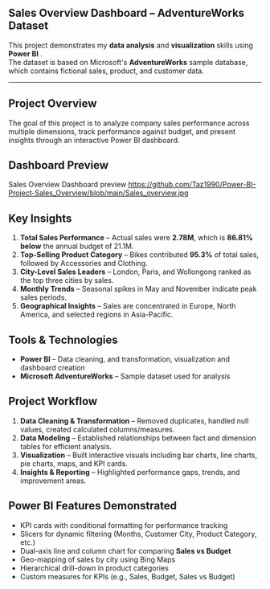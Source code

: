 ## Sales Overview Dashboard – AdventureWorks Dataset

This project demonstrates my **data analysis** and **visualization** skills using **Power BI** .  
The dataset is based on Microsoft's **AdventureWorks** sample database, which contains fictional sales, product, and customer data.

---

## Project Overview
The goal of this project is to analyze company sales performance across multiple dimensions, track performance against budget, and present insights through an interactive Power BI dashboard.

## Dashboard Preview
Sales Overview Dashboard preview 
https://github.com/Taz1990/Power-BI-Project-Sales_Overview/blob/main/Sales_overview.jpg

## Key Insights
1. **Total Sales Performance** – Actual sales were **2.78M**, which is **86.81% below** the annual budget of 21.1M.
2. **Top-Selling Product Category** – Bikes contributed **95.3%** of total sales, followed by Accessories and Clothing.
3. **City-Level Sales Leaders** – London, Paris, and Wollongong ranked as the top three cities by sales.
4. **Monthly Trends** – Seasonal spikes in May and November indicate peak sales periods.
5. **Geographical Insights** – Sales are concentrated in Europe, North America, and selected regions in Asia-Pacific.


## Tools & Technologies
- **Power BI** – Data cleaning, and transformation, visualization and dashboard creation   
- **Microsoft AdventureWorks** – Sample dataset used for analysis  


## Project Workflow 
1. **Data Cleaning & Transformation** – Removed duplicates, handled null values, created calculated columns/measures.  
2. **Data Modeling** – Established relationships between fact and dimension tables for efficient analysis.  
3. **Visualization** – Built interactive visuals including bar charts, line charts, pie charts, maps, and KPI cards.  
4. **Insights & Reporting** – Highlighted performance gaps, trends, and improvement areas.


## Power BI Features Demonstrated
- KPI cards with conditional formatting for performance tracking
- Slicers for dynamic filtering (Months, Customer City, Product Category, etc.)
- Dual-axis line and column chart for comparing **Sales vs Budget**
- Geo-mapping of sales by city using Bing Maps
- Hierarchical drill-down in product categories
- Custom measures for KPIs (e.g., Sales, Budget, Sales vs Budget)
